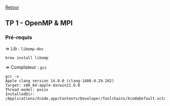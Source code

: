 [Retour](../../)

## TP 1 - OpenMP & MPI

### Pré-requis

=> Lib : `libomp-dev`

```
brew install libomp
```

=> Compilateur : `gcc`

```
gcc -v
Apple clang version 14.0.0 (clang-1400.0.29.202)
Target: x86_64-apple-darwin21.6.0
Thread model: posix
InstalledDir: /Applications/Xcode.app/Contents/Developer/Toolchains/XcodeDefault.xctoolchain/usr/bin
```